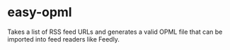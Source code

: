 # easy-opml
Takes a list of RSS feed URLs and generates a valid OPML file that can be imported into feed readers like Feedly.
